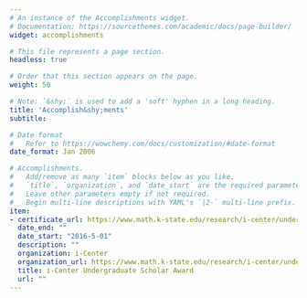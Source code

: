 ```yaml
---
# An instance of the Accomplishments widget.
# Documentation: https://sourcethemes.com/academic/docs/page-builder/
widget: accomplishments

# This file represents a page section.
headless: true

# Order that this section appears on the page.
weight: 50

# Note: `&shy;` is used to add a 'soft' hyphen in a long heading.
title: 'Accomplish&shy;ments'
subtitle:

# Date format
#   Refer to https://wowchemy.com/docs/customization/#date-format
date_format: Jan 2006

# Accomplishments.
#   Add/remove as many `item` blocks below as you like.
#   `title`, `organization`, and `date_start` are the required parameters.
#   Leave other parameters empty if not required.
#   Begin multi-line descriptions with YAML's `|2-` multi-line prefix.
item:
- certificate_url: https://www.math.k-state.edu/research/i-center/undergradscholars/2015-2016.html
  date_end: ""
  date_start: "2016-5-01"
  description: ""
  organization: i-Center
  organization_url: https://www.math.k-state.edu/research/i-center/undergradscholars/index.html
  title: i-Center Undergraduate Scholar Award
  url: ""
---
```

